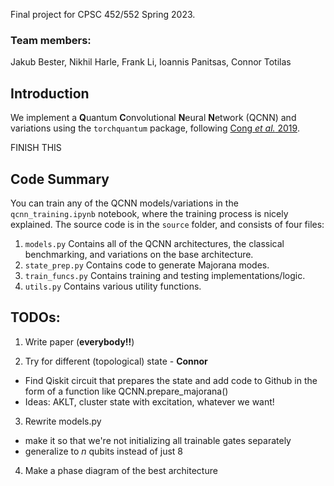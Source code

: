 Final project for CPSC 452/552 Spring 2023.

### Team members:
Jakub Bester, Nikhil Harle, Frank Li, Ioannis Panitsas, Connor Totilas

## Introduction
We implement a **Q**uantum **C**onvolutional **N**eural **N**etwork (QCNN) and variations using the `torchquantum` package, following [Cong *et al.* 2019](https://www.nature.com/articles/s41567-019-0648-8/).

FINISH THIS

## Code Summary
You can train any of the QCNN models/variations in the `qcnn_training.ipynb` notebook, where the training process is nicely explained.
The source code is in the `source` folder, and consists of four files:
1. `models.py`
Contains all of the QCNN architectures, the classical benchmarking, and variations on the base architecture.
2. `state_prep.py`
Contains code to generate Majorana modes.
3. `train_funcs.py`
Contains training and testing implementations/logic.
4. `utils.py`
Contains various utility functions.

## TODOs:
1. Write paper (**everybody!!**)
  
2. Try for different (topological) state - **Connor**
  - Find Qiskit circuit that prepares the state and add code to Github in the form of a function like QCNN.prepare_majorana()
  - Ideas: AKLT, cluster state with excitation, whatever we want!

3. Rewrite models.py 
  - make it so that we're not initializing all trainable gates separately
  - generalize to *n* qubits instead of just 8

4. Make a phase diagram of the best architecture
